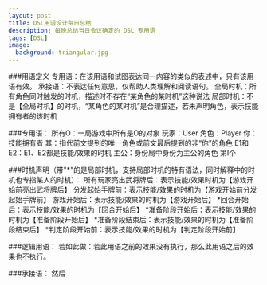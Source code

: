 ```yaml
---
layout: post
title: DSL用语设计每日总结
description: 每晚总结当日会议确定的 DSL 专用语
tags: [DSL]
image:
  background: triangular.jpg
---
```


###用语定义
专用语：在该用语和试图表达同一内容的类似的表述中，只有该用语有效。
承接语：不表达任何意思，仅帮助人类理解和阅读语句。
全局时机：所有角色同时触发的时机，描述时不存在“某角色的某时机”这种说法
局部时机：不是【全局时机】的时机，“某角色的某时机”是合理描述，若未声明角色，表示技能拥有者的该时机

###专用语：
所有O：一局游戏中所有是O的对象
玩家：User
角色：Player
你：技能拥有者
其：指代前文提到的唯一角色或前文最后提到的非“你”的角色
E1和E2：E1、E2都是技能/效果的时机
主公：身份局中身份为主公的角色
第I个

###时机声明（带"*"的是局部时机，支持局部时机的特有语法，同时解释中的时机也专指某人的时机）：
所有玩家亮出武将牌后：表示技能/效果时机为【游戏开始前亮出武将牌后】
分发起始手牌前：表示技能/效果的时机为【游戏开始前分发起始手牌前】
游戏开始后：表示技能/效果的时机为【游戏开始后】
*回合开始后：表示技能/效果的时机为【回合开始后】
*准备阶段开始后：表示技能/效果的时机为【准备阶段开始后】
*准备阶段结束后：表示技能/效果的时机为【准备阶段结束后】
*判定阶段开始前：表示技能/效果的时机为【判定阶段开始前】

###逻辑用语：
若如此做：若此用语之前的效果没有执行，那么此用语之后的效果也不执行。

###承接语：
然后
